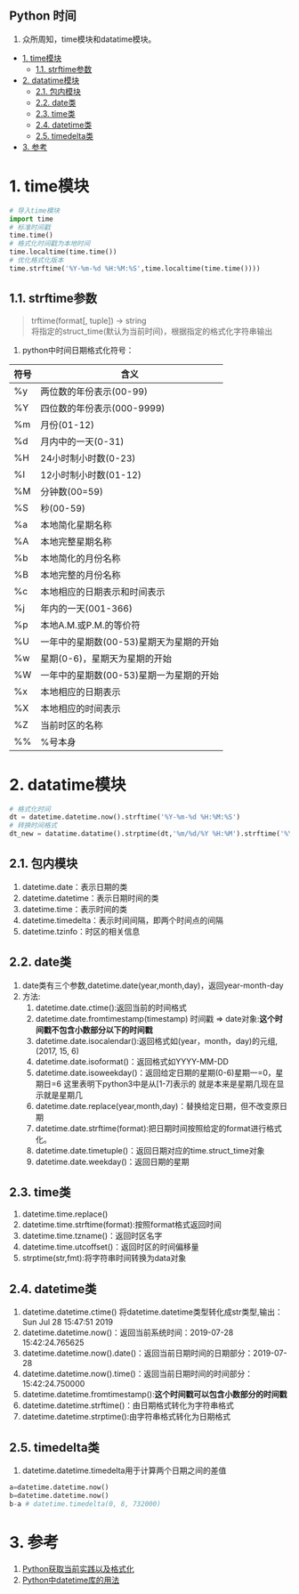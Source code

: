Python 时间
---
1. 众所周知，time模块和datatime模块。

<!-- TOC -->

- [1. time模块](#1-time模块)
  - [1.1. strftime参数](#11-strftime参数)
- [2. datatime模块](#2-datatime模块)
  - [2.1. 包内模块](#21-包内模块)
  - [2.2. date类](#22-date类)
  - [2.3. time类](#23-time类)
  - [2.4. datetime类](#24-datetime类)
  - [2.5. timedelta类](#25-timedelta类)
- [3. 参考](#3-参考)

<!-- /TOC -->
# 1. time模块
```py
# 导入time模块
import time
# 标准时间戳
time.time()
# 格式化时间戳为本地时间
time.localtime(time.time())
# 优化格式化版本
time.strftime('%Y-%m-%d %H:%M:%S',time.localtime(time.time())))
```

## 1.1. strftime参数
>trftime(format[, tuple]) -> string  
>将指定的struct_time(默认为当前时间)，根据指定的格式化字符串输出
1. python中时间日期格式化符号：

符号|含义
--|--
%y|两位数的年份表示(00-99)
%Y|四位数的年份表示(000-9999)
%m|月份(01-12)
%d|月内中的一天(0-31)
%H|24小时制小时数(0-23)
%I|12小时制小时数(01-12) 
%M|分钟数(00=59)
%S|秒(00-59)
%a|本地简化星期名称
%A|本地完整星期名称
%b|本地简化的月份名称
%B|本地完整的月份名称
%c|本地相应的日期表示和时间表示
%j|年内的一天(001-366)
%p|本地A.M.或P.M.的等价符
%U|一年中的星期数(00-53)星期天为星期的开始
%w|星期(0-6)，星期天为星期的开始
%W|一年中的星期数(00-53)星期一为星期的开始
%x|本地相应的日期表示
%X|本地相应的时间表示
%Z|当前时区的名称
%%|%号本身

# 2. datatime模块
```py
# 格式化时间
dt = datetime.datetime.now().strftime('%Y-%m-%d %H:%M:%S')
# 转换时间格式
dt_new = datatime.datatime().strptime(dt,'%m/%d/%Y %H:%M').strftime('%Y-%m-%d %H:%M:%S')
```

## 2.1. 包内模块
1. datetime.date：表示日期的类
2. datetime.datetime：表示日期时间的类
3. datetime.time：表示时间的类
4. datetime.timedelta：表示时间间隔，即两个时间点的间隔
5. datetime.tzinfo：时区的相关信息
  
## 2.2. date类
1. date类有三个参数,datetime.date(year,month,day)，返回year-month-day
2. 方法:
   1. datetime.date.ctime():返回当前的时间格式
   2. datetime.date.fromtimestamp(timestamp) 时间戳 => date对象:**这个时间戳不包含小数部分以下的时间戳**
   3. datetime.date.isocalendar():返回格式如(year，month，day)的元组,(2017, 15, 6)
   4. datetime.date.isoformat()：返回格式如YYYY-MM-DD
   5. datetime.date.isoweekday()：返回给定日期的星期(0-6)星期一=0，星期日=6 这里表明下python3中是从[1-7]表示的 就是本来是星期几现在显示就是星期几
   6. datetime.date.replace(year,month,day)：替换给定日期，但不改变原日期
   7. datetime.date.strftime(format):把日期时间按照给定的format进行格式化。
   8. datetime.date.timetuple()：返回日期对应的time.struct_time对象
   9. datetime.date.weekday()：返回日期的星期

## 2.3. time类
1. datetime.time.replace()
2. datetime.time.strftime(format):按照format格式返回时间
3. datetime.time.tzname()：返回时区名字
4. datetime.time.utcoffset()：返回时区的时间偏移量
5. strptime(str,fmt):将字符串时间转换为data对象
  
## 2.4. datetime类
1. datetime.datetime.ctime()   将datetime.datetime类型转化成str类型,输出：Sun Jul 28 15:47:51 2019
2. datetime.datetime.now()：返回当前系统时间：2019-07-28 15:42:24.765625
3. datetime.datetime.now().date()：返回当前日期时间的日期部分：2019-07-28
4. datetime.datetime.now().time()：返回当前日期时间的时间部分：15:42:24.750000
5. datetime.datetime.fromtimestamp():**这个时间戳可以包含小数部分的时间戳**
6. datetime.datetime.strftime()：由日期格式转化为字符串格式
7. datetime.datetime.strptime():由字符串格式转化为日期格式

## 2.5. timedelta类
1. datetime.datetime.timedelta用于计算两个日期之间的差值
```py
a=datetime.datetime.now()
b=datetime.datetime.now()
b-a # datetime.timedelta(0, 8, 732000)
```

# 3. 参考
1. <a href = "https://www.cnblogs.com/komean/p/10603518.html">Python获取当前实践以及格式化</a>
2. <a href = "https://www.cnblogs.com/huigebj/p/11259449.html">Python中datetime库的用法</a>